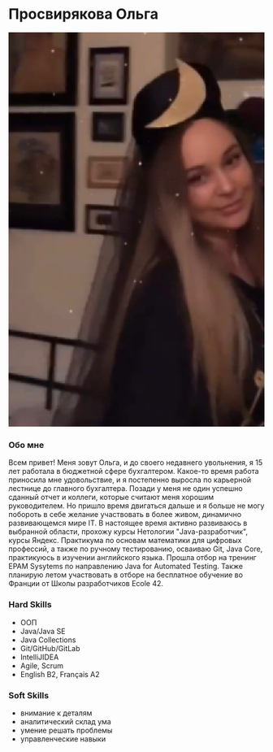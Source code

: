 # Просвирякова Ольга
![whoosh](img/whoosh.png)

### Обо мне
Всем привет! Меня зовут Ольга, и до своего недавнего увольнения, я 15 лет работала в бюджетной сфере бухгалтером. Какое-то время работа приносила мне удовольствие, и я постепенно выросла по карьерной лестнице до главного бухгалтера. Позади у меня не один успешно сданный отчет и коллеги, которые считают меня хорошим руководителем. Но пришло время двигаться дальше и я больше не могу побороть в себе желание участвовать в более живом, динамично развивающемся мире IT.
В настоящее время активно развиваюсь в выбранной области, прохожу курсы Нетологии "Java-разработчик", курсы Яндекс. Практикума по основам математики для цифровых профессий, а также по ручному тестированию, осваиваю Git, Java Core, практикуюсь в изучении английского языка. Прошла отбор на тренинг EPAM Sysytems по направлению Java for Automated Testing. Также планирую летом участвовать в отборе на бесплатное обучение во Франции от Школы разработчиков Ecole 42.

### Hard Skills
- ООП
- Java/Java SE
- Java Collections
- Git/GitHub/GitLab
- IntelliJIDEA
- Agile, Scrum
- English B2, Français A2

### Soft Skills
- внимание к деталям
- аналитический склад ума
- умение решать проблемы
- управленческие навыки